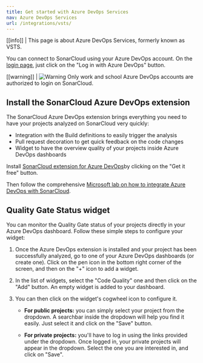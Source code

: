 ```yaml
---
title: Get started with Azure DevOps Services
nav: Azure DevOps Services
url: /integrations/vsts/
---
```


[[info]]
| This page is about Azure DevOps Services, formerly known as VSTS.

You can connect to SonarCloud using your Azure DevOps account. On the [login page](/#sonarcloud#/sessions/new), just click on the "Log in with Azure DevOps" button.

[[warning]]
| ![Warning](/images/exclamation.svg) Only work and school Azure DevOps accounts are authorized to login on SonarCloud.

## Install the SonarCloud Azure DevOps extension

The SonarCloud Azure DevOps extension brings everything you need to have your projects analyzed on SonarCloud 
very quickly:
* Integration with the Build definitions to easily trigger the analysis
* Pull request decoration to get quick feedback on the code changes
* Widget to have the overview quality of your projects inside Azure DevOps dashboards

Install [SonarCloud extension for Azure DevOps](https://marketplace.visualstudio.com/items?itemName=SonarSource.sonarcloud)by clicking on the "Get it free" button.

Then follow the comprehensive [Microsoft lab on how to integrate Azure DevOps with SonarCloud](https://aka.ms/sonarcloudlab).

## Quality Gate Status widget 

You can monitor the Quality Gate status of your projects directly in your Azure DevOps dashboard. Follow these simple steps to configure your widget:

1. Once the Azure DevOps extension is installed and your project has been successfully analyzed, go to one of your Azure DevOps dashboards (or create one). Click on the pen icon in the bottom right corner of the screen, and then on the "+" icon to add a widget. 

2. In the list of widgets, select the "Code Quality" one and then click on the "Add" button. An empty widget is added to your dashboard. 

3. You can then click on the widget's cogwheel icon to configure it.

    * **For public projects:** you can simply select your project from the dropdown. A searchbar inside the dropdown will help you find it easily. Just select it and click on the "Save" button.

    * **For private projects:** you'll have to log in using the links provided under the dropdown. Once logged in, your private projects will appear in the dropdown. Select the one you are interested in, and click on "Save".

